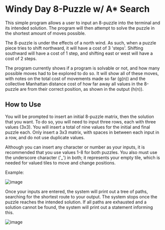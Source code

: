 # Windy Day 8-Puzzle w/ A* Search
This simple program allows a user to input an 8-puzzle into the terminal and its intended solution. The program will then attempt to solve the puzzle in the shortest amount of moves possible.

The 8-puzzle is under the effects of a north wind. As such, when a puzzle piece tries to shift northward, it will have a cost of 3 'steps'. Shifting southward will have a cost of 1 step, and shifting east or west will have a cost of 2 steps.

The program currently shows if a program is solvable or not, and how many possible moves had to be explored to do so. It will show all of these moves, with notes on the total cost of movements made so far (g(n)) and the collective Manhattan distance cost of how far away all values in the 8-puzzle are from their correct position, as shown in the output (h(n)).

## How to Use
You will be prompted to insert an initial 8-puzzle matrix, then the solution that you want. To do so, you will need to input three rows, each with three values (3x3). You will insert a total of nine values for the initial and final puzzle each. Only insert a 3x3 matrix, with spaces in between each input in a row, and do not use duplicate values.

Although you can insert any character or number as your inputs, it is recommended that you use values 1-8 for both puzzles. You also must use the underscore character ('_') in both; it represents your empty tile, which is needed for valued tiles to move and change positions. 

Example:

![image](https://github.com/SaadHaiderGit/Windy8PuzzleSearch/assets/118562950/e3a13109-304a-40f0-9258-e518d8563d1a)


Once your inputs are entered, the system will print out a tree of paths, searching for the shortest route to your output. The system stops once the puzzle reaches the intended solution. If all paths are exhausted and a solution cannot be found, the system will print out a statement informing this.

![image](https://github.com/SaadHaiderGit/Windy8PuzzleSearch/assets/118562950/43be4491-56c4-42d6-a3e0-9d3cc5901028)

